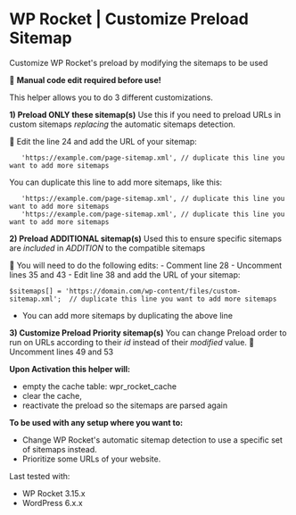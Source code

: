 # WP Rocket | Customize Preload Sitemap 

Customize WP Rocket's preload by modifying the sitemaps to be used

📝  **Manual code edit required before use!**

This helper allows you to do 3 different customizations. 


**1)  Preload ONLY these sitemap(s)**
Use this if you need to preload URLs in custom sitemaps *replacing* the automatic sitemaps detection.

📝  Edit the line 24 and add the URL of your sitemap:

       'https://example.com/page-sitemap.xml', // duplicate this line you want to add more sitemaps

You can duplicate this line to add more sitemaps, like this: 

       'https://example.com/page-sitemap.xml', // duplicate this line you want to add more sitemaps
       'https://example.com/page-sitemap.xml', // duplicate this line you want to add more sitemaps


 **2) Preload ADDITIONAL sitemap(s)**
 Used this to ensure specific sitemaps are *included* in *ADDITION* to the compatible sitemaps

📝  You will need to do the following edits:
	- Comment line 28
	- Uncomment lines 35 and 43
	- Edit line 38  and add the URL of your sitemap:

    $sitemaps[] = 'https://domain.com/wp-content/files/custom-sitemap.xml';  // duplicate this line you want to add more sitemaps
    
 - You can  add more sitemaps by duplicating the above line


 **3) Customize Preload Priority sitemap(s)**
 You can change Preload order to run on URLs according to their *id* instead of their *modified* value.
📝  Uncomment lines 49 and 53


**Upon Activation this helper will:**
- empty the cache table: wpr_rocket_cache
- clear the cache, 
- reactivate the preload so the sitemaps are parsed again


**To be used with any setup where you want to:**
- Change WP Rocket's automatic sitemap detection to use a specific set of sitemaps instead.
- Prioritize some URLs of your website. 

Last tested with:
* WP Rocket 3.15.x
* WordPress 6.x.x
